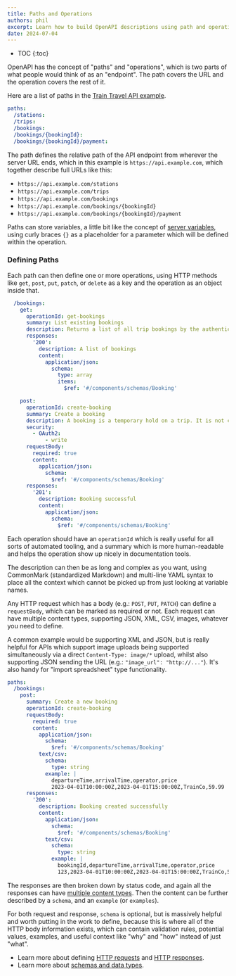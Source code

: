 ```yaml
---
title: Paths and Operations
authors: phil
excerpt: Learn how to build OpenAPI descriptions using path and operations.
date: 2024-07-04
---
```


- TOC
{:toc}

OpenAPI has the concept of "paths" and "operations", which is two parts of what people would think of as an "endpoint". The path covers the URL and the operation covers the rest of it. 

Here are a list of paths in the [Train Travel API example](https://bump.sh/blog/modern-openapi-petstore-replacement).

```yaml
paths:
  /stations:
  /trips:
  /bookings:
  /bookings/{bookingId}:
  /bookings/{bookingId}/payment:
```

The path defines the relative path of the API endpoint from wherever the server URL ends, which in this example is `https://api.example.com`, which together describe full URLs like this:

- `https://api.example.com/stations`
- `https://api.example.com/trips`
- `https://api.example.com/bookings`
- `https://api.example.com/bookings/{bookingId}`
- `https://api.example.com/bookings/{bookingId}/payment`

Paths can store variables, a little bit like the concept of [server variables](_guides/openapi/specification/v3.1/understanding-structure/api-servers.md), using curly braces `{}` as a placeholder for a parameter which will be defined within the operation.
 
### Defining Paths

Each path can then define one or more operations, using HTTP methods like `get`, `post`, `put`, `patch`, or `delete` as a key and the operation as an object inside that.

```yaml
  /bookings:
    get:
      operationId: get-bookings
      summary: List existing bookings
      description: Returns a list of all trip bookings by the authenticated user.
      responses:
        '200':
          description: A list of bookings
          content:
            application/json:
              schema:
                type: array
                items:
                  $ref: '#/components/schemas/Booking'

    post:
      operationId: create-booking
      summary: Create a booking
      description: A booking is a temporary hold on a trip. It is not confirmed until the payment is processed.
      security:
        - OAuth2:
            - write
      requestBody:
        required: true
        content:
          application/json:
            schema:
              $ref: '#/components/schemas/Booking'
      responses:
        '201':
          description: Booking successful
          content:
            application/json:
              schema:
                $ref: '#/components/schemas/Booking'
```

Each operation should have an `operationId` which is really useful for all sorts of automated tooling, and a summary which is more human-readable and helps the operation show up nicely in documentation tools. 

The description can then be as long and complex as you want, using CommonMark (standardized Markdown) and multi-line YAML syntax to place all the context which cannot be picked up from just looking at variable names.

Any HTTP request which has a body (e.g.: `POST`, `PUT`, `PATCH`) can define a `requestBody`, which can be marked as required or not. Each request can have multiple content types, supporting JSON, XML, CSV, images, whatever you need to define. 

A common example would be supporting XML and JSON, but is really helpful for APIs which support image uploads being supported simultaneously via a direct `Content-Type: image/*` upload, whilst also supporting JSON sending the URL (e.g.: `"image_url": "http://..."`). It's also handy for  "import spreadsheet" type functionality. 

```yaml
paths:
  /bookings:
    post:
      summary: Create a new booking
      operationId: create-booking
      requestBody:
        required: true
        content:
          application/json:
            schema:
              $ref: '#/components/schemas/Booking'
          text/csv:
            schema:
              type: string
            example: |
              departureTime,arrivalTime,operator,price
              2023-04-01T10:00:00Z,2023-04-01T15:00:00Z,TrainCo,59.99
      responses:
        '200':
          description: Booking created successfully
          content:
            application/json:
              schema:
                $ref: '#/components/schemas/Booking'
            text/csv:
              schema:
                type: string
              example: |
                bookingId,departureTime,arrivalTime,operator,price
                123,2023-04-01T10:00:00Z,2023-04-01T15:00:00Z,TrainCo,59.99
```

The responses are then broken down by status code, and again all the responses can have [multiple content types](_guides/openapi/specification/v3.1/advanced/multiple-content-types.md). Then the content can be further described by a `schema`, and an `example` (or `examples`).

For both request and response, `schema` is optional, but is massively helpful and worth putting in the work to define, because this is where all of the HTTP body information exists, which can contain validation rules, potential values, examples, and useful context like "why" and "how" instead of just "what". 

- Learn more about defining [HTTP requests](_guides/openapi/specification/v3.1/understanding-structure/http-requests.md) and [HTTP responses](_guides/openapi/specification/v3.1/understanding-structure/http-responses.md).
- Learn more about [schemas and data types](_guides/openapi/specification/v3.1/data-models/schema-and-data-types.md).
